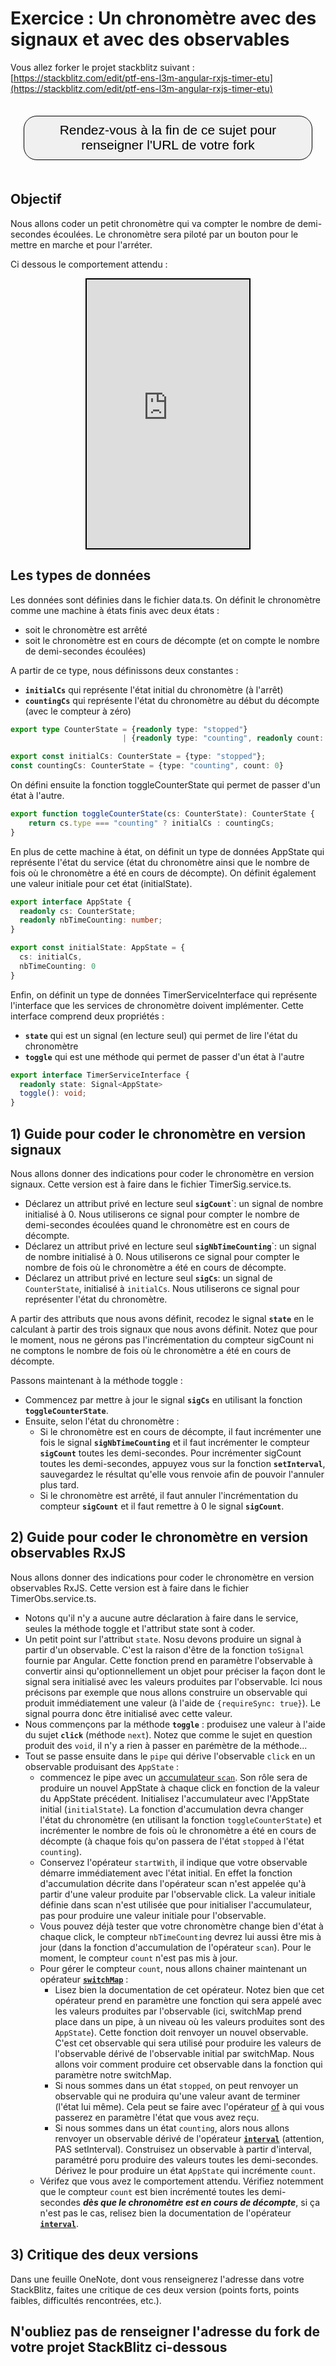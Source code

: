 # Exercice : Un chronomètre avec des signaux et avec des observables

Vous allez forker le projet stackblitz suivant : [https://stackblitz.com/edit/ptf-ens-l3m-angular-rxjs-timer-etu](https://stackblitz.com/edit/ptf-ens-l3m-angular-rxjs-timer-etu)

<div style="text-align: center">
    <button onclick = "window.scrollTo(0, 100000)"
            style = "border-radius: 1em; padding: .5em; font-size: 1.5em; background-color: #f0f0f0; border: 1px solid black; margin: 1em; cursor: pointer;"
    >Rendez-vous à la fin de ce sujet pour renseigner l'URL de votre fork</button>
</div>

## Objectif

Nous allons coder un petit chronomètre qui va compter le nombre de demi-secondes écoulées.
Le chronomètre sera piloté par un bouton pour le mettre en marche et pour l'arréter.

Ci dessous le comportement attendu :

<div style="text-align: center">
    <iframe src="https://alexdmr.github.io/exo-timer-signaux-vs-observables/" 
            style="width: 260px; height: 430px; border: solid black 2px;"></iframe>
</div>

## Les types de données

Les données sont définies dans le fichier data.ts.
On définit le chronomètre comme une machine à états finis avec deux états :

* soit le chronomètre est arrêté
* soit le chronomètre est en cours de décompte (et on compte le nombre de demi-secondes écoulées)

A partir de ce type, nous définissons deux constantes :

* **`initialCs`** qui représente l'état initial du chronomètre (à l'arrêt)
* **`countingCs`** qui représente l'état du chronomètre au début du décompte (avec le compteur à zéro)

```typescript
export type CounterState = {readonly type: "stopped"}
                         | {readonly type: "counting", readonly count: number}

export const initialCs: CounterState = {type: "stopped"};
const countingCs: CounterState = {type: "counting", count: 0}
```

On défini ensuite la fonction toggleCounterState qui permet de passer d'un état à l'autre.

```typescript
export function toggleCounterState(cs: CounterState): CounterState {
    return cs.type === "counting" ? initialCs : countingCs;
}
```

En plus de cette machine à état, on définit un type de données AppState qui représente l'état du service (état du chronomètre ainsi que le nombre de fois où le chronomètre a été en cours de décompte). On définit également une valeur initiale pour cet état (initialState).

```typescript
export interface AppState {
  readonly cs: CounterState;
  readonly nbTimeCounting: number;
}

export const initialState: AppState = {
  cs: initialCs,
  nbTimeCounting: 0
}
```

Enfin, on définit un type de données TimerServiceInterface qui représente l'interface que les services de chronomètre doivent implémenter.
Cette interface comprend deux propriétés :

* **`state`** qui est un signal (en lecture seul) qui permet de lire l'état du chronomètre
* **`toggle`** qui est une méthode qui permet de passer d'un état à l'autre

```typescript
export interface TimerServiceInterface {
  readonly state: Signal<AppState>
  toggle(): void;
}
```

## 1) Guide pour coder le chronomètre en version signaux

Nous allons donner des indications pour coder le chronomètre en version signaux.
Cette version est à faire dans le fichier TimerSig.service.ts.

* Déclarez un attribut privé en lecture seul **`sigCount`**`: un signal de nombre initialisé à 0. Nous utiliserons ce signal pour compter le nombre de demi-secondes écoulées quand le chronomètre est en cours de décompte.
* Déclarez un attribut privé en lecture seul **`sigNbTimeCounting`**`: un signal de nombre initialisé à 0. Nous utiliserons ce signal pour compter le nombre de fois où le chronomètre a été en cours de décompte.
* Déclarez un attribut privé en lecture seul **`sigCs`**: un signal de `CounterState`, initialisé à `initialCs`. Nous utiliserons ce signal pour représenter l'état du chronomètre.

A partir des attributs que nous avons définit, recodez le signal **`state`** en le calculant à partir des trois signaux que nous avons définit. Notez que pour le moment, nous ne gérons pas l'incrémentation du compteur sigCount ni ne comptons le nombre de fois où le chronomètre a été en cours de décompte.

Passons maintenant à la méthode toggle :

* Commencez par mettre à jour le signal **`sigCs`** en utilisant la fonction **`toggleCounterState`**.
* Ensuite, selon l'état du chronomètre :
  * Si le chronomètre est en cours de décompte, il faut incrémenter une fois le signal **`sigNbTimeCounting`** et il faut incrémenter le compteur **`sigCount`** toutes les demi-secondes. Pour incrémenter sigCount toutes les demi-secondes, appuyez vous sur la fonction **`setInterval`**, sauvegardez le résultat qu'elle vous renvoie afin de pouvoir l'annuler plus tard.
  * Si le chronomètre est arrêté, il faut annuler l'incrémentation du compteur **`sigCount`** et il faut remettre à 0 le signal **`sigCount`**.

## 2) Guide pour coder le chronomètre en version observables RxJS

Nous allons donner des indications pour coder le chronomètre en version observables RxJS.
Cette version est à faire dans le fichier TimerObs.service.ts.

* Notons qu'il n'y a aucune autre déclaration à faire dans le service, seules la méthode toggle et l'attribut state sont à coder.
* Un petit point sur l'attribut `state`. Nosu devons produire un signal à partir d'un observable. C'est la raison d'être de la fonction `toSignal` fournie par Angular. Cette fonction prend en paramètre l'observable à convertir ainsi qu'optionnellement un objet pour préciser la façon dont le signal sera initialisé avec les valeurs produites par l'observable. Ici nous précisons par exemple que nous allons construire un observable qui produit immédiatement une valeur (à l'aide de `{requireSync: true}`). Le signal pourra donc être initialisé avec cette valeur.
* Nous commençons par la méthode **`toggle`** : produisez une valeur à l'aide du sujet **`click`** (méthode `next`). Notez que comme le sujet en question produit des `void`, il n'y a rien à passer en parémètre de la méthode...
* Tout se passe ensuite dans le `pipe` qui dérive l'observable `click` en un observable produisant des `AppState` :
  * commencez le pipe avec un [accumulateur `scan`](https://rxjs.dev/api/operators/scan). Son rôle sera de produire un nouvel AppState à chaque click en fonction de la valeur du AppState précédent. Initialisez l'accumulateur avec l'AppState initial (`initialState`). La fonction d'accumulation devra changer l'état du chronomètre (en utilisant la fonction `toggleCounterState`) et incrémenter le nombre de fois où le chronomètre a été en cours de décompte (à chaque fois qu'on passera de l'état `stopped` à l'état `counting`).
  * Conservez l'opérateur `startWith`, il indique que votre observable démarre immédiatement avec l'état initial. En effet la fonction d'accumulation décrite dans l'opérateur scan n'est appelée qu'à partir d'une valeur produite par l'observable click. La valeur initiale définie dans scan n'est utilisée que pour initialiser l'accumulateur, pas pour produire une valeur initiale pour l'observable.
  * Vous pouvez déjà tester que votre chronomètre change bien d'état à chaque click, le compteur `nbTimeCounting` devrez lui aussi être mis à jour (dans la fonction d'accumulation de l'opérateur `scan`). Pour le moment, le compteur `count` n'est pas mis à jour.
  * Pour gérer le compteur `count`, nous allons chainer maintenant un opérateur [**`switchMap`**](https://rxjs.dev/api/index/function/switchMap) :
    * Lisez bien la documentation de cet opérateur. Notez bien que cet opérateur prend en paramètre une fonction qui sera appelé avec les valeurs produites par l'observable (ici, switchMap prend place dans un pipe, à un niveau où les valeurs produites sont des `AppState`). Cette fonction doit renvoyer un nouvel observable. C'est cet observable qui sera utilisé pour produire les valeurs de l'observable dérivé de l'observable initial par switchMap. Nous allons voir comment produire cet observable dans la fonction qui paramètre notre switchMap.
    * Si nous sommes dans un état `stopped`, on peut renvoyer un observable qui ne produira qu'une valeur avant de terminer (l'état lui même). Cela peut se faire avec l'opérateur [of](https://rxjs.dev/api/index/function/of) à qui vous passerez en paramètre l'état que vous avez reçu.
    * Si nous sommes dans un état `counting`, alors nous allons renvoyer un observable dérivé de l'opérateur [**`interval`**](https://rxjs.dev/api/index/function/interval) (attention, PAS setInterval). Construisez un observable à partir d'interval, paramétré poru produire des valeurs toutes les demi-secondes. Dérivez le pour produire un état `AppState` qui incrémente `count`.
  * Vérifez que vous avez le comportement attendu. Vérifiez notemment que le compteur `count` est bien incrémenté toutes les demi-secondes ***dès que le chronomètre est en cours de décompte***, si ça n'est pas le cas, relisez bien la documentation de l'opérateur [**`interval`**](https://rxjs.dev/api/index/function/interval).

## 3) Critique des deux versions

Dans une feuille OneNote, dont vous renseignerez l'adresse dans votre StackBlitz, faites une critique de ces deux version (points forts, points faibles, difficultés rencontrées, etc.).

## N'oubliez pas de renseigner l'adresse du fork de votre projet StackBlitz ci-dessous
